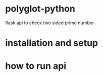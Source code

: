 # polyglot-python
flask api to check two sided prime number

# installation and setup

# how to run api
